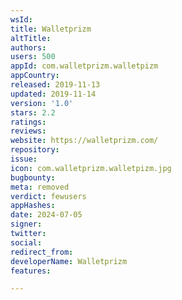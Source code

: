 ```yaml
---
wsId: 
title: Walletprizm
altTitle: 
authors: 
users: 500
appId: com.walletprizm.walletpizm
appCountry: 
released: 2019-11-13
updated: 2019-11-14
version: '1.0'
stars: 2.2
ratings: 
reviews: 
website: https://walletprizm.com/
repository: 
issue: 
icon: com.walletprizm.walletpizm.jpg
bugbounty: 
meta: removed
verdict: fewusers
appHashes: 
date: 2024-07-05
signer: 
twitter: 
social: 
redirect_from: 
developerName: Walletprizm
features: 

---
```


